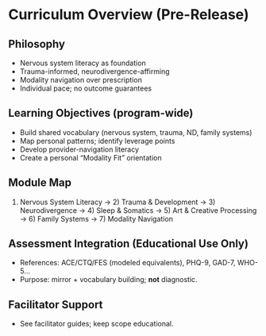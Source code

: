 # Curriculum Overview (Pre-Release)

## Philosophy
- Nervous system literacy as foundation
- Trauma-informed, neurodivergence-affirming
- Modality navigation over prescription
- Individual pace; no outcome guarantees

## Learning Objectives (program-wide)
- Build shared vocabulary (nervous system, trauma, ND, family systems)
- Map personal patterns; identify leverage points
- Develop provider-navigation literacy
- Create a personal “Modality Fit” orientation

## Module Map
1) Nervous System Literacy → 2) Trauma & Development → 3) Neurodivergence → 4) Sleep & Somatics → 5) Art & Creative Processing → 6) Family Systems → 7) Modality Navigation

## Assessment Integration (Educational Use Only)
- References: ACE/CTQ/FES (modeled equivalents), PHQ-9, GAD-7, WHO-5…
- Purpose: mirror + vocabulary building; **not** diagnostic.

## Facilitator Support
- See facilitator guides; keep scope educational.

